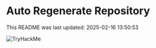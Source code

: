 # Auto Regenerate Repository

This README was last updated: 2025-02-16 13:50:53

 ![TryHackMe](https://tryhackme.com/badge/533634)